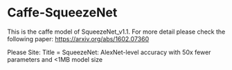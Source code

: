 # Caffe-SqueezeNet
This is the caffe model of SqueezeNet_v1.1. For more detail please check the following paper: https://arxiv.org/abs/1602.07360

Please Site: Title = SqueezeNet: AlexNet-level accuracy with 50x fewer parameters and $<$1MB model size  
